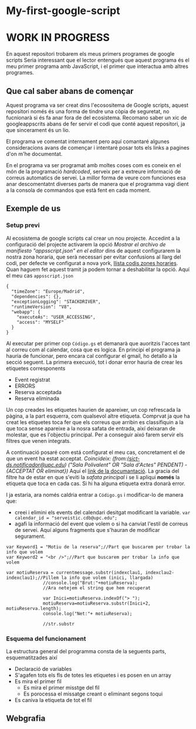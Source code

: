# My-first-google-script
# WORK IN PROGRESS
En aquest repositori trobarem els meus primers programes de google scripts
Seria interessant que el lector entengués que aquest programa és el meu primer programa amb JavaScript, i el primer que interactua amb altres programes. 
## Que cal saber abans de començar
Aquest programa va ser creat dins l'ecosositema de Google scripts, aquest repositori només és una forma de tindre una còpia de seguretat, no fucnionarà si és fa anar fora de del ecosistema. Recomano saber un xic de googleappscrits abans de fer servir el codi que conté aquest repositori, ja que sincerament és un lio.

El programa ve comentat internament pero aquí comantaré algunes consideracions avans de començar i intentaré posar tots els links a pagines d'on m'he documentat.

En el programa  va ser programat amb moltes coses com es coneix en el món de la programació *hardcoded*, serveix per a extreure informació de correus automatics de servei. La millor forma de veure com funciones esa anar descomentatnt diverses parts de manera que el programma vagi dient a la consola de commandos que està fent en cada moment.

## Exemple de us
### Setup previ
Al ecosistema de google scripts cal crear un nou projecte. Accedint a la configuració del projecte activarem la opció *Mostrar el archivo de manifiesto "appsscript.json" en el editor*  dins de aquest configurarem la nostra zona horaria, que serà necessari per evitar confusions al llarg del codi, per defecte ve configurat a nova york, [llista codis zones horaries](http://joda-time.sourceforge.net/timezones.html). Quan haguem fet aquest tramit ja podem tornar a deshabilitar la opció. Aquí el meu cas `appsscript.json`
```
{
  "timeZone": "Europe/Madrid",
  "dependencies": {},
  "exceptionLogging": "STACKDRIVER",
  "runtimeVersion": "V8",
  "webapp": {
    "executeAs": "USER_ACCESSING",
    "access": "MYSELF"
  }
}
```

Al executar per primer cop `Código.gs` et demanarà que auoritzis l'acces tant al correu com al calendar, cosa que es logica. 
En principi el programa ja hauria de funcionar, pero encara cal configurar el gmail, ho detallo a la secció seguent. La primera execuxió, tot i donar error hauria de crear les etiquetes corresponents
* Event registrat
* ERRORS
* Reserva acceptada
* Reserva eliminada

Un cop creades les etiquetes haurien de apareixer, un cop refrescada la pàgina, a la part esquerra, com qualsevol altre etiqueta. Comprvat ja que ha creat les etiquetes toca fer que els correus que arribin es classifiquin a la que toca sense apareixe a la nosra safata de entrada, així deixaran de molestar, que es l'objectiu principal. Per a conseguir aixó farem servir els filtres que venen integrats. 

A continuació posaré com está configurat el meu cas, concretament el de que un event ha estat acceptat.
*Coincideix: (from:(sict-ds.notificador@upc.edu) ("Sala Polivalent" OR "Sala d'Actes" PENDENT) -{ACCEPTAT OR eliminat})*
Aquí el [link de la documantació](https://support.google.com/mail/answer/7190?hl=en). La gracia del filtre ha de estar en que s'eviti la *safata principal* i se li apliqui **només** la etiqueta que toca en cada cas. Si hi ha alguna etiqueta extra donarà error.

I ja estaria, ara només caldria entrar a `Código.gs` i modificar-lo de manera que:
* creei i elimini els events del calendari desitgat modificant la variable. `var calendar_id = "serveistic.cdb@upc.edu";`
* agafi la informació del event que volem o si ha canviat l'estil de correus de servei. Aquí alguns fragments que s'hauran de modificar segurament.
``` 
var Keyword1 = "Motiu de la reserva";//Part que buscarem per trobar la info que volem
var Keyword2 = "<br />";//Part que buscarem per trobar la info que volem
```

```
var motiuReserva = currentmessage.substr(indexclau1, indexclau2-indexclau1);//Pillem la info que volem (inici, llargada)
              //console.log("Brut:"+motiuReserva);
              //Ara netejem el string que hem recuperat

              var Inici=motiuReserva.indexOf("> ");
              motiuReserva=motiuReserva.substr(Inici+2, motiuReserva.length);
              console.log("Net:"+ motiuReserva);

              //str.substr
```
### Esquema del funcionament
La estructura general del programma consta de la seguents parts, esquematitzades així
* Declaració de variables
* S'agafen tots els fls de totes les etiquetes i es posen en un array
* Es mira el primer fil
  * Es mira el primer misstge del fil
  * Es porocessa el missatge creant o eliminant segons toqui
* Es caniva la etiqueta de tot el fil

## Webgrafia
